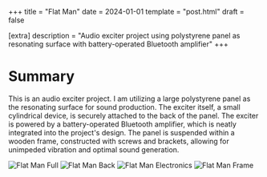 +++
title = "Flat Man"
date = 2024-01-01
template = "post.html"
draft = false

[extra]
description = "Audio exciter project using polystyrene panel as resonating surface with battery-operated Bluetooth amplifier"
+++

# Summary
This is an audio exciter project. I am utilizing a large polystyrene panel as the resonating surface for sound production. The exciter itself, a small cylindrical device, is securely attached to the back of the panel. The exciter is powered by a battery-operated Bluetooth amplifier, which is neatly integrated into the project's design. The panel is suspended within a wooden frame, constructed with screws and brackets, allowing for unimpeded vibration and optimal sound generation.

![Flat Man Full](/flatman_full.jpg)
![Flat Man Back](/flatman_back.jpg)
![Flat Man Electronics](/flatman_elec.jpg)
![Flat Man Frame](/flat_man_frame.jpg)